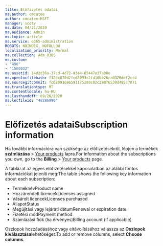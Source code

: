 ```yaml
---
title: Előfizetés adatai
ms.author: cmcatee
author: cmcatee-MSFT
manager: scotv
ms.date: 04/21/2020
ms.audience: Admin
ms.topic: article
ms.service: o365-administration
ROBOTS: NOINDEX, NOFOLLOW
localization_priority: Normal
ms.collection: Adm_O365
ms.custom:
- "490"
- "1500032"
ms.assetid: 14d2d36a-37cd-4d72-8344-85447e27a38e
ms.openlocfilehash: f328c870d2fcd8093c2fd10bb26ca0326ddf2ccd
ms.sourcegitcommit: fc62091696591175280c02c29876530d485c7871
ms.translationtype: MT
ms.contentlocale: hu-HU
ms.lasthandoff: 09/26/2020
ms.locfileid: "48286996"
---
```

# <a name="subscription-information"></a><span data-ttu-id="13826-102">Előfizetés adatai</span><span class="sxs-lookup"><span data-stu-id="13826-102">Subscription information</span></span>

<span data-ttu-id="13826-103">Ha további információra van szüksége az előfizetésekről, lépjen a termékek **számlázása** \> [Your products](https://go.microsoft.com/fwlink/p/?linkid=842054) lapra.</span><span class="sxs-lookup"><span data-stu-id="13826-103">For information about the subscriptions you own, go to the **Billing** \> [Your products](https://go.microsoft.com/fwlink/p/?linkid=842054) page.</span></span>
  
<span data-ttu-id="13826-104">A táblázat az egyes előfizetésekkel kapcsolatban az alábbi fontos információkat jeleníti meg:</span><span class="sxs-lookup"><span data-stu-id="13826-104">The table shows the following key information about each subscription:</span></span>
  
- <span data-ttu-id="13826-105">Terméknév</span><span class="sxs-lookup"><span data-stu-id="13826-105">Product name</span></span>
- <span data-ttu-id="13826-106">Hozzárendelt licencek</span><span class="sxs-lookup"><span data-stu-id="13826-106">Licenses assigned</span></span>
- <span data-ttu-id="13826-107">Vásárolt licencek</span><span class="sxs-lookup"><span data-stu-id="13826-107">Licenses purchased</span></span>
- <span data-ttu-id="13826-108">Állapot</span><span class="sxs-lookup"><span data-stu-id="13826-108">Status</span></span>
- <span data-ttu-id="13826-109">Megújítási vagy lejárati dátum</span><span class="sxs-lookup"><span data-stu-id="13826-109">Renewal or expiration date</span></span>
- <span data-ttu-id="13826-110">Fizetési mód</span><span class="sxs-lookup"><span data-stu-id="13826-110">Payment method</span></span>
- <span data-ttu-id="13826-111">Számlázási fiók (ha érvényes)</span><span class="sxs-lookup"><span data-stu-id="13826-111">Billing account (if applicable)</span></span>
 
<span data-ttu-id="13826-112">Oszlopok hozzáadásához vagy eltávolításához válassza az **Oszlopok kiválasztása**lehetőséget.</span><span class="sxs-lookup"><span data-stu-id="13826-112">To add or remove columns, select **Choose columns**.</span></span>